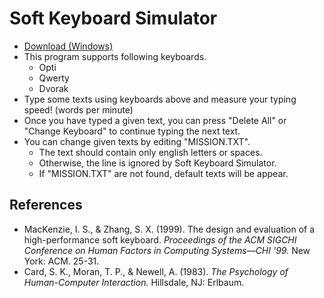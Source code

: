 ﻿# Soft Keyboard Simulator
* [Download (Windows)](https://github.com/salt26/soft-keyboard-simulator/archive/builds.zip)
* This program supports following keyboards.
  * Opti
  * Qwerty
  * Dvorak
* Type some texts using keyboards above and measure your typing speed! (words per minute)
* Once you have typed a given text, you can press "Delete All" or "Change Keyboard" to continue typing the next text.
* You can change given texts by editing "MISSION.TXT".
  * The text should contain only english letters or spaces.
  * Otherwise, the line is ignored by Soft Keyboard Simulator.
  * If "MISSION.TXT" are not found, default texts will be appear.


## References
* MacKenzie, I. S., & Zhang, S. X. (1999). The design and evaluation of a high-performance soft keyboard. *Proceedings of the ACM SIGCHI Conference on Human Factors in Computing Systems—CHI '99.* New York: ACM. 25-31.
* Card, S. K., Moran, T. P., & Newell, A. (1983). *The Psychology of Human-Computer Interaction.* Hillsdale, NJ: Erlbaum.
